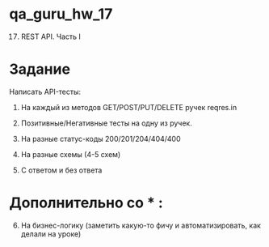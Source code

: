 # qa_guru_hw_17
17. REST API. Часть I

# Задание
Написать API-тесты:

1. На каждый из методов GET/POST/PUT/DELETE ручек reqres.in

2. Позитивные/Негативные тесты на одну из ручек.

3. На разные статус-коды 200/201/204/404/400

4. На разные схемы (4-5 схем)

5. С ответом и без ответа

# Дополнительно со * : 

6. На бизнес-логику (заметить какую-то фичу и автоматизировать, как делали на уроке)
